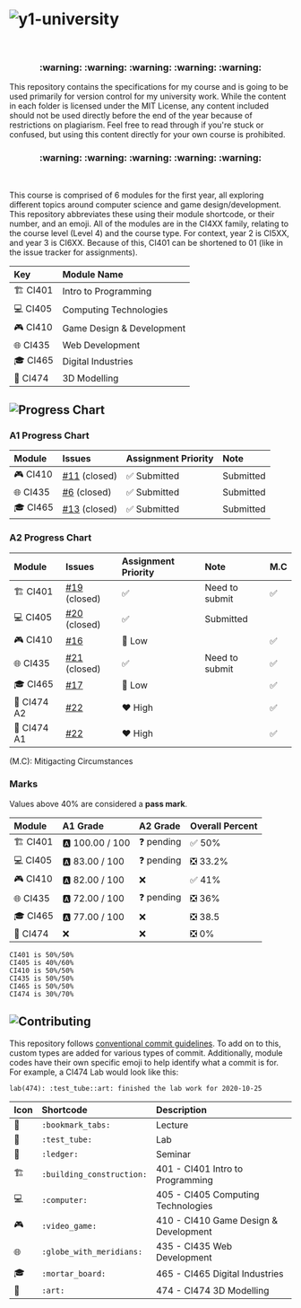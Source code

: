 # ![y1-university](.github/preview.png)

<br/>

<h3 align="center">
 :warning: :warning: :warning: :warning: :warning:
</h3>

This repository contains the specifications for my course and is going to be used primarily for version control for my university work. While the content in each folder is licensed under the MIT License, any content included should not be used directly before the end of the year because of restrictions on plagiarism. Feel free to read through if you're stuck or confused, but using this content directly for your own course is prohibited.

<h3 align="center">
 :warning: :warning: :warning: :warning: :warning:
</h3>

<br/>

This course is comprised of 6 modules for the first year, all exploring different topics around computer science and game design/development. This repository abbreviates these using their module shortcode, or their number, and an emoji. All of the modules are in the CI4XX family, relating to the course level (Level 4) and the course type. For context, year 2 is CI5XX, and year 3 is CI6XX. Because of this, CI401 can be shortened to 01 (like in the issue tracker for assignments).

| Key                           | Module Name               |
| :---------------------------- | :------------------------ |
| :building_construction: CI401 | Intro to Programming      |
| :computer: CI405              | Computing Technologies    |
| :video_game: CI410            | Game Design & Development |
| :globe_with_meridians: CI435  | Web Development           |
| :mortar_board: CI465          | Digital Industries        |
| :art: CI474                   | 3D Modelling              |

## ![Progress Chart](.github/progress-chart.png)

### A1 Progress Chart

| Module                       | Issues                                                                   | Assignment Priority          | Note      |
| :--------------------------- | :----------------------------------------------------------------------- | :--------------------------- | :-------- |
| :video_game: CI410           | [#11](https://github.com/summerysaturn/y1-university/issues/11) (closed) | :white_check_mark: Submitted | Submitted |
| :globe_with_meridians: CI435 | [#6](https://github.com/summerysaturn/y1-university/issues/6) (closed)   | :white_check_mark: Submitted | Submitted |
| :mortar_board: CI465         | [#13](https://github.com/summerysaturn/y1-university/issues/13) (closed) | :white_check_mark: Submitted | Submitted |

### A2 Progress Chart

| Module                        | Issues                                                                   | Assignment Priority | Note           | M.C                |
| :---------------------------- | :----------------------------------------------------------------------- | :------------------ | :------------- | :----------------- |
| :building_construction: CI401 | [#19](https://github.com/summerysaturn/y1-university/issues/19) (closed) | :white_check_mark:  | Need to submit | :white_check_mark: |
| :computer: CI405              | [#20](https://github.com/summerysaturn/y1-university/issues/20) (closed) | :white_check_mark:  | Submitted      |                    |
| :video_game: CI410            | [#16](https://github.com/summerysaturn/y1-university/issues/16)          | :green_heart: Low   |                | :white_check_mark: |
| :globe_with_meridians: CI435  | [#21](https://github.com/summerysaturn/y1-university/issues/21) (closed) | :white_check_mark:  | Need to submit | :white_check_mark: |
| :mortar_board: CI465          | [#17](https://github.com/summerysaturn/y1-university/issues/17)          | :green_heart: Low   |                | :white_check_mark: |
| :art: CI474 A2                | [#22](https://github.com/summerysaturn/y1-university/issues/22)          | :heart: High        |                | :white_check_mark: |
| :art: CI474 A1                | [#22](https://github.com/summerysaturn/y1-university/issues/22)          | :heart: High        |                | :white_check_mark: |

(M.C): Mitigacting Circumstances

### Marks

Values above 40% are considered a **pass mark**.

| Module                        | A1 Grade         | A2 Grade           | Overall Percent                     |
| :---------------------------- | :--------------- | :----------------- | :---------------------------------- |
| :building_construction: CI401 | :a: 100.00 / 100 | :question: pending | :white_check_mark: 50%              |
| :computer: CI405              | :a: 83.00 / 100  | :question: pending | :negative_squared_cross_mark: 33.2% |
| :video_game: CI410            | :a: 82.00 / 100  | :x:                | :white_check_mark: 41%              |
| :globe_with_meridians: CI435  | :a: 72.00 / 100  | :question: pending | :negative_squared_cross_mark: 36%   |
| :mortar_board: CI465          | :a: 77.00 / 100  | :x:                | :negative_squared_cross_mark: 38.5  |
| :art: CI474                   | :x:              | :x:                | :negative_squared_cross_mark: 0%    |

```plaintext
CI401 is 50%/50%
CI405 is 40%/60%
CI410 is 50%/50%
CI435 is 50%/50%
CI465 is 50%/50%
CI474 is 30%/70%
```

## ![Contributing](.github/contributing.png)

This repository follows [conventional commit guidelines](https://www.conventionalcommits.org/en/v1.0.0/). To add on to this, custom types are added for various types of commit. Additionally, module codes have their own specific emoji to help identify what a commit is for. For example, a CI474 Lab would look like this:

```plaintext
lab(474): :test_tube::art: finished the lab work for 2020-10-25
```

| Icon                    | Shortcode                 | Description                           |
| :---------------------- | :------------------------ | :------------------------------------ |
| :bookmark_tabs:         | `:bookmark_tabs:`         | Lecture                               |
| :test_tube:             | `:test_tube:`             | Lab                                   |
| :ledger:                | `:ledger:`                | Seminar                               |
| :building_construction: | `:building_construction:` | 401 - CI401 Intro to Programming      |
| :computer:              | `:computer:`              | 405 - CI405 Computing Technologies    |
| :video_game:            | `:video_game:`            | 410 - CI410 Game Design & Development |
| :globe_with_meridians:  | `:globe_with_meridians:`  | 435 - CI435 Web Development           |
| :mortar_board:          | `:mortar_board:`          | 465 - CI465 Digital Industries        |
| :art:                   | `:art:`                   | 474 - CI474 3D Modelling              |
